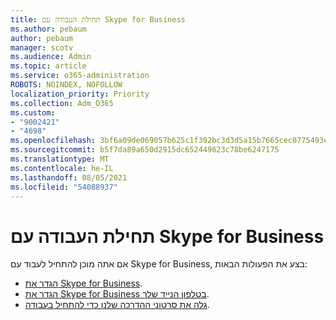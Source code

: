 ```yaml
---
title: תחילת העבודה עם Skype for Business
ms.author: pebaum
author: pebaum
manager: scotv
ms.audience: Admin
ms.topic: article
ms.service: o365-administration
ROBOTS: NOINDEX, NOFOLLOW
localization_priority: Priority
ms.collection: Adm_O365
ms.custom:
- "9002421"
- "4698"
ms.openlocfilehash: 3bf6a09de069057b625c1f392bc3d3d5a15b7665cec0775493e38fd47fbcf3f4
ms.sourcegitcommit: b5f7da89a650d2915dc652449623c78be6247175
ms.translationtype: MT
ms.contentlocale: he-IL
ms.lasthandoff: 08/05/2021
ms.locfileid: "54088937"
---
```

# <a name="getting-started-using-skype-for-business"></a>תחילת העבודה עם Skype for Business

אם אתה מוכן להתחיל לעבוד עם Skype for Business, בצע את הפעולות הבאות:

- [הגדר את Skype for Business](https://support.office.com/article/Set-up-Skype-for-Business-c0b4ef28-d281-4bb6-ba4d-50495d2ae24c).
- [הגדר את Skype for Business בטלפון הנייד שלך](https://support.office.com/article/set-up-your-mobile-apps-985ab72b-47ed-4e0b-9ee5-7376263553ca).
- [גלה את סרטוני ההדרכה שלנו כדי להתחיל בעבודה](https://support.office.com/article/video-download-and-install-skype-for-business-9162ae37-12f9-4971-bbbe-2e4a05590f36).
